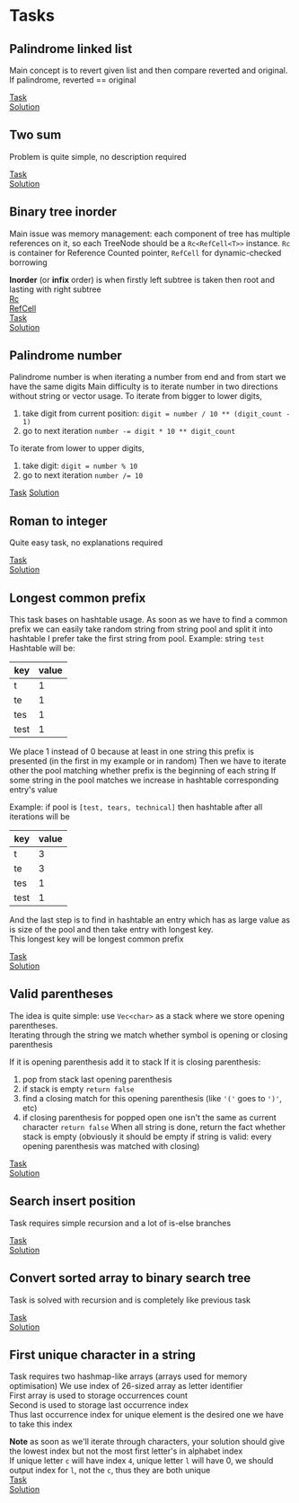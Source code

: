 # Tasks

## Palindrome linked list

Main concept is to revert given list and then compare reverted and original.  
If palindrome, reverted == original

[Task](https://leetcode.com/problems/palindrome-linked-list)  
[Solution](src/palindrome_linked_list.rs)

## Two sum

Problem is quite simple, no description required

[Task](https://leetcode.com/problems/two-sum)  
[Solution](src/two_sum.rs)

## Binary tree inorder

Main issue was memory management: each component of tree has multiple references on it,
so each TreeNode should be a `Rc<RefCell<T>>` instance.
`Rc` is container for Reference Counted pointer, `RefCell` for dynamic-checked borrowing

**Inorder** (or **infix** order) is when firstly left subtree is taken then root and lasting with right subtree  
[Rc](https://doc.rust-lang.org/std/rc/struct.Rc.html)  
[RefCell](https://doc.rust-lang.org/std/cell/struct.RefCell.html)  
[Task](https://leetcode.com/problems/binary-tree-inorder-traversal)  
[Solution](src/binary_tree_inorder_traversal.rs)

## Palindrome number

Palindrome number is when iterating a number from end and from start we have the same digits
Main difficulty is to iterate number in two directions without string or vector usage.
To iterate from bigger to lower digits,

1. take digit from current position: `digit = number / 10 ** (digit_count - 1)`
2. go to next iteration `number -= digit * 10 ** digit_count`

To iterate from lower to upper digits,

1. take digit: `digit = number % 10`
2. go to next iteration `number /= 10`

[Task](https://leetcode.com/problems/palindrome-number)
[Solution](src/palindrome_number.rs)

## Roman to integer

Quite easy task, no explanations required

[Task](https://leetcode.com/problems/roman-to-integer)  
[Solution](src/roman_to_integer.rs)

## Longest common prefix

This task bases on hashtable usage. As soon as we have to find a common
prefix we can easily take random string from string pool and split it into hashtable
I prefer take the first string from pool.
Example: string `test`
Hashtable will be:

| key  | value |
|------|-------|
| t    | 1     |
| te   | 1     |
| tes  | 1     |
| test | 1     |

We place 1 instead of 0 because at least in one string this prefix is presented (in the first in my example or in random)
Then we have to iterate other the pool matching whether prefix is the beginning of each string
If some string in the pool matches we increase in hashtable corresponding entry's value

Example: if pool is `[test, tears, technical]` then hashtable after all iterations will be

| key  | value |
|------|-------|
| t    | 3     |
| te   | 3     |
| tes  | 1     |
| test | 1     |

And the last step is to find in hashtable an entry which has as large value as is size
of the pool and then take entry with longest key.  
This longest key will be longest common prefix

[Task](https://leetcode.com/problems/longest-common-prefix)  
[Solution](src/longest_common_prefix.rs)  

## Valid parentheses

The idea is quite simple: use `Vec<char>` as a stack where we store opening parentheses.   
Iterating through the string we match whether symbol is opening or closing parenthesis

If it is opening parenthesis add it to stack
If it is closing parenthesis:
1) pop from stack last opening parenthesis
2) if stack is empty `return false`
3) find a closing match for this opening parenthesis (like `'('` goes to `')'`, etc)
4) if closing parenthesis for popped open one isn't the same as current character `return false`
When all string is done, return the fact whether stack is empty 
(obviously it should be empty if string is valid: every opening parenthesis was matched with closing)

[Task](https://leetcode.com/problems/valid-parentheses)  
[Solution](src/valid_parentheses.rs)


## Search insert position
Task requires simple recursion and a lot of is-else branches

[Task](https://leetcode.com/problems/search-insert-position)  
[Solution](src/search_insert_position.rs)  

## Convert sorted array to binary search tree
Task is solved with recursion and is completely like previous task

[Task](https://leetcode.com/problems/convert-sorted-array-to-binary-search-tree)  
[Solution](src/convert_sorted_array_to_binary_search_tree.rs)  


## First unique character in a string
Task requires two hashmap-like arrays (arrays used for memory optimisation)
We use index of 26-sized array as letter identifier  
First array is used to storage occurrences count  
Second is used to storage last occurrence index  
Thus last occurrence index for unique element is the desired one we have to take this index  

**Note** as soon as we'll iterate through characters, your solution should give the lowest index but not the most first letter's in alphabet index    
If unique letter `c` will have index `4`, unique letter `l` will have 0, we should output index for `l`, not the `c`, thus they are both unique  
[Task](https://leetcode.com/problems/first-unique-character-in-a-string)  
[Solution](src/first_unique_character_in_a_string.rs)  
